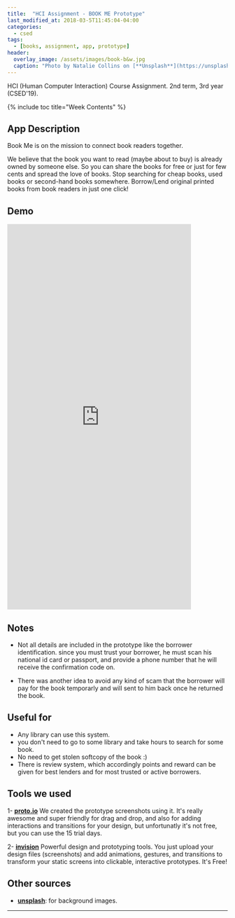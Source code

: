 ```yaml
---
title:  "HCI Assignment - BOOK ME Prototype"
last_modified_at: 2018-03-5T11:45:04-04:00
categories:
  - csed
tags:
  - [books, assignment, app, prototype]
header:
  overlay_image: /assets/images/book-b&w.jpg
  caption: "Photo by Natalie Collins on [**Unsplash**](https://unsplash.com)"
---
```


HCI (Human Computer Interaction) Course Assignment. 2nd term, 3rd year (CSED'19).

{% include toc title="Week Contents" %}

## App Description
Book Me is on the mission to connect book readers together.

We believe that the book you want to read (maybe about to buy) is already owned by someone else. So you can share the books for free or just for few cents and spread the love of books. Stop searching for cheap books, used books or second-hand books somewhere. Borrow/Lend original printed books from book readers in just one click!


## Demo
<iframe src="https://invis.io/9YG5QWSD4XP" width="420" height="880" frameBorder="0"></iframe>

## Notes
- Not all details are included in the prototype like the borrower identification.
since you must trust your borrower, he must scan his national id card or passport, and provide a phone number that he will receive the confirmation code on.

- There was another idea to avoid any kind of scam that the borrower will pay for the book temporarly and will sent to him back once he returned the book.


## Useful for
- Any library can use this system.
- you don't need to go to some library and take hours to search for some book.
- No need to get stolen softcopy of the book :)
- There is review system, which accordingly points and reward can be given for best lenders and for most trusted or active borrowers.


## Tools we used
1- [**proto.io**](https://proto.io) We created the prototype screenshots using it. It's really awesome and super friendly for drag and drop, and also for adding interactions and transitions for your design, but unfortunatly it's not free, but you can use the 15 trial days.

2- [**invision**](http://invisionapp.com/) Powerful design and prototyping tools. You just upload your design files (screenshots) and add animations, gestures, and transitions to transform your static screens into clickable, interactive prototypes. It's Free!

## Other sources
- [**unsplash**](https://unsplash.com): for background images.


---
